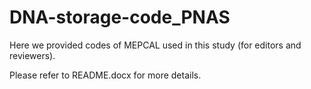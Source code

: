 # DNA-storage-code_PNAS
Here we provided codes of MEPCAL used in this study (for editors and reviewers).

Please refer to README.docx for more details.
